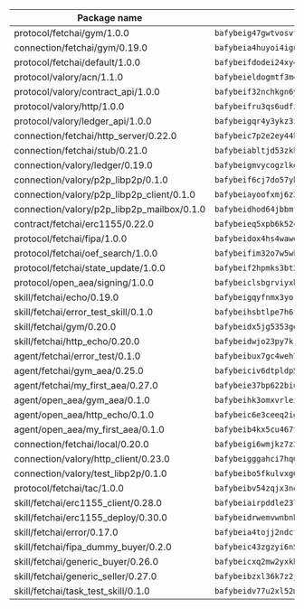| Package name                                                  | Package hash                                                  |
| ------------------------------------------------------------- | ------------------------------------------------------------- |
| protocol/fetchai/gym/1.0.0                                    | `bafybeig47gwtvosvtghwbhhwqgxhz3whxbrmyicibxtzjtss3dkbygy3iq` |
| connection/fetchai/gym/0.19.0                                 | `bafybeia4huyoi4iguyea4apktr2fq62rewtzo2vskmkb4drzj6md5dzn44` |
| protocol/fetchai/default/1.0.0                                | `bafybeifdodei24xy4zsnmurg3dbbe2ysp7ii7v5bmrsgl7stt7lj22pezq` |
| protocol/valory/acn/1.1.0                                     | `bafybeieldogmtf3m4jdsvt4vvyay3jh54rjn3deasymfw43vz3o42vigmq` |
| protocol/valory/contract_api/1.0.0                            | `bafybeif32nchkgn6yet7e5gt4auhf7lsahxnj4t36kxbw55p3gi7qpeuxq` |
| protocol/valory/http/1.0.0                                    | `bafybeifru3qs6udfzprax7jxktbsuzn7immfvi3scgfspifq3zdxwkgvnm` |
| protocol/valory/ledger_api/1.0.0                              | `bafybeigqr4y3ykz3iulrcoqmji7hy3dxaoy7zmyyzff4ivpbubcpwdknai` |
| connection/fetchai/http_server/0.22.0                         | `bafybeic7p2e2ey44k6yv3dzznepekggceqc6mxb55e4xovcjnr3qym5ncu` |
| connection/fetchai/stub/0.21.0                                | `bafybeiabltjd53zkkyo2xmq5fmytg7cpsqmgioex7w2krrdwg3xmjosdyq` |
| connection/valory/ledger/0.19.0                               | `bafybeigmvycogzlkg2vjg45ufudf6qxzcx4xjubdo5d7xs27ixgwqdkyza` |
| connection/valory/p2p_libp2p/0.1.0                            | `bafybeif6cj7do57yhul2fev3cfwa4jmv2xzubl7cmoubs75ex2avrq3a2a` |
| connection/valory/p2p_libp2p_client/0.1.0                     | `bafybeiayoofxmj6z3pasn2akqj3udgq2ta2ar6mv6zoehstul2btvv3gqa` |
| connection/valory/p2p_libp2p_mailbox/0.1.0                    | `bafybeidhod64jbbmfnbbfa3ld3afc2245kapbjrqn4iqikw7c7ueewe5zi` |
| contract/fetchai/erc1155/0.22.0                               | `bafybeieq5xpb6k52csnzscdqrzo4yizoqxeim46pa5jltrmg7zhihcgspe` |
| protocol/fetchai/fipa/1.0.0                                   | `bafybeidox4hs4wawq5raikqfdw3752xv2w4bvzxs5ezwtymdmn6gpmipla` |
| protocol/fetchai/oef_search/1.0.0                             | `bafybeifim32o7w5wkpcnict6kn6lp7rlddwlul7dfigcg4nzmqayxpvduu` |
| protocol/fetchai/state_update/1.0.0                           | `bafybeif2hpmks3bt2wfgmjbckk23c6pmuszqyb4dttlxjqjuhf5qebo3ye` |
| protocol/open_aea/signing/1.0.0                               | `bafybeiclsbgrviyxbmi2vex5ze3dhr7ywohrqedebx26jozayxvroqtegq` |
| skill/fetchai/echo/0.19.0                                     | `bafybeigqyfnmx3yoryx3yho6aj2te4px5u242nxtbhy3wnqrz35yoj6cyu` |
| skill/fetchai/error_test_skill/0.1.0                          | `bafybeihsbtlpe7h6fsvoxban5rilkmwviwkokul5cqym6atoolirontiyu` |
| skill/fetchai/gym/0.20.0                                      | `bafybeidx5jg5353gqk544h4u4vivos5upwc5sfy4xjmvf6ppzinzbmpfxe` |
| skill/fetchai/http_echo/0.20.0                                | `bafybeidwjo23py7krjrmgsae6onrgr3s7uq4kzy2epib55h5ub74yacqbm` |
| agent/fetchai/error_test/0.1.0                                | `bafybeibux7gc4weh7hwbltmub7j7tboqk4oi6ygrvzmqr6jf5y3k6h2jmm` |
| agent/fetchai/gym_aea/0.25.0                                  | `bafybeiciv6dtpldp57wbm7tubntkj3k5esjhmnl57msuc25cn4kbueo7mu` |
| agent/fetchai/my_first_aea/0.27.0                             | `bafybeie37bp622biuhwfhhgfifrojh7vaou326gu2cszanlaqytj64yw4u` |
| agent/open_aea/gym_aea/0.1.0                                  | `bafybeihk3omxvrleiwra46nqgvo5rnfvgkfzofewki3prqhu7dnqec7yam` |
| agent/open_aea/http_echo/0.1.0                                | `bafybeic6e3ceeq2igdbh7ijzxeva4kuryp35z64fvwxhqn7vonmnm5mqvm` |
| agent/open_aea/my_first_aea/0.1.0                             | `bafybeib4kx5cu467tcbiy447h46ng3s3hpxk5ab7kej6c2qsavks7hnmq4` |
| connection/fetchai/local/0.20.0                               | `bafybeigi6wmjkz7z3sdk4orowxsfrv322qi5q25atwaqji4aq2bpqrhe4m` |
| connection/valory/http_client/0.23.0                          | `bafybeigggahci7hq6tr3tyueatgkvgn73y4b3av2vk7vtr7jkeuwsqcteq` |
| connection/valory/test_libp2p/0.1.0                           | `bafybeibo5fkulvxg6wbhkrbhrzteo32b2w2xehm7eqcdntb7ozed6w3b7y` |
| protocol/fetchai/tac/1.0.0                                    | `bafybeibv54zqjx3nookodxh5z5b5vpsyxvwos5wvbs3yejczkp64dq57fm` |
| skill/fetchai/erc1155_client/0.28.0                           | `bafybeiairpddle23lhqeiixoid5j62vue3zn5vdjmxqjuh2fr26z26qntq` |
| skill/fetchai/erc1155_deploy/0.30.0                           | `bafybeidrwemvwnbnb6xqdmiuelo4scsvih4e4hprqiojvjmtnwqczvam5a` |
| skill/fetchai/error/0.17.0                                    | `bafybeia4tojj2ndcfaglor5ordpitpxzf2mdiaycmogbpqal7ddiapioku` |
| skill/fetchai/fipa_dummy_buyer/0.2.0                          | `bafybeic43zgzyi6n5yzaznzlvygove4nsxeymbjrrmu3x4xvrxarnttj7e` |
| skill/fetchai/generic_buyer/0.26.0                            | `bafybeicxq2mw2yxkhtgld65g7qkyxmhrkzs6b2m2hh6arlrnifz355dlri` |
| skill/fetchai/generic_seller/0.27.0                           | `bafybeibzxl36k7z2js4umfcx5cb6gothjsmgxas3dfyn5qsz5mlw5qprmi` |
| skill/fetchai/task_test_skill/0.1.0                           | `bafybeidv77u2xl52mnxakwvh7fuh46aiwfpteyof4eaptfd4agoi6cdble` |
